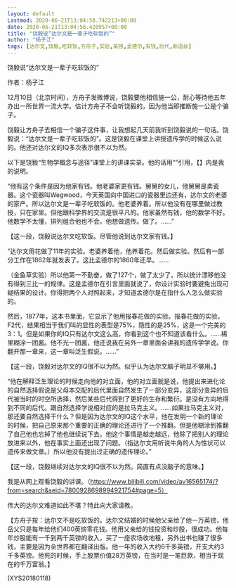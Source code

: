 ```yaml
---
layout: default
Lastmod: 2020-06-21T13:04:58.742213+00:00
date: 2020-06-21T13:04:56.420957+00:00
title: "饶毅说“达尔文是一辈子吃软饭的”"
author: "杨子江"
tags: [达尔文,饶毅,吃软饭,方舟子,实验,英镑,孟德尔,有钱,后代,新语丝]
---
```


饶毅说“达尔文是一辈子吃软饭的”

作者：杨子江

12月10日（北京时间），方舟子发微博说，饶毅要他相信施一公，耐心等待他五年办出一所世界一流大学。估计方舟子不会听饶毅的，因为他当即推断施一公是个骗子。

饶毅让方舟子去相信一个骗子这件事，让我想起几天前我听到饶毅说的一句话。饶毅说：“达尔文是一辈子吃软饭的”。这是饶毅在课堂上讲授遗传学的时候这么说的。他还对达尔文的IQ多次表示很不以为然。

以下是饶毅“生物学概念与途径”课堂上的讲课实录。他的话用“”引用，【】内是我的说明。

“他有这个条件是因为他家有钱。他老婆家更有钱。舅舅的女儿，他舅舅是卖瓷器。这个瓷器叫Wegwood，今天英国向中国进口的瓷器里边还有，达尔文的老婆的家产。所以达尔文是一辈子吃软饭的。他老婆养着。所以他没有在哪里做过教授，只在家里。但他跟科学界的交流是很平凡的。他家虽然有钱，他的数学不好。他数学不太懂，排列组合他也不会。他想做遗传。做了。……”

【这一段，饶毅说达尔文吃软饭。尽管他说到达尔文家有钱。】

“达尔文用花做了11年的实验。老婆养着他，他养着花。然后做实验。然后有一部分工作在1862年就发表了。这比孟德尔的1860年还早。……

（金鱼草实验）所以他第一不勤奋，做了127个，做了太少了。所以统计漂移他没有得到三比一的规律。这是孟德尔在引言里面就说了，你设计实验时要避免出现可疑结果的设计。你得把两个人对照起来，才知道孟德尔是在指什么人怎么做实验的。

然后，1877年，这本书里面，它显示了他用报春花做的实验。报春花做的实验，F2代，结果相当于我们叫的显性的表型是75%，隐性的是25%，这是一个完美的3：1。但是如果你的IQ只有达尔文这么高，你看到这个也不知道该看什么。……稀里糊涂一团酱。他不光一团酱，他还说我在另外一章里面会讲我的遗传学学说。你翻开那一章来，这一章叫泛生假说。……”

【这一段，饶毅对达尔文的IQ很不以为然。似乎认为达尔文脑子明显不够用。】

“他在解释泛生理论的时候走向他的对立面，他的对立面就是说，他提出来进化论的自然选择假说是父母本交配的后代里面自然发生了一部分变异，这部分变异的后代被当时的时空所选择，然后某些后代得到了更好的生存和繁衍。是没有方向地得到不同的后代。跟自然选择学说相对应的是拉马克主义。……如果拉马克主义对，那还要自然选择干什么？但是因为达尔文的IQ这个水平，他在发明一个新的理论的时候，把自己原来那个重要的正确的理论还进行了一个推翻。但是他糊涂到推翻了自己他也忘掉了他也继续说下去。他这个事情是越走越远，他除了把别人的理论放进来以外，他在事实上面还出现了问题。（指达尔文用听说牛角的人为性状可以遗传来做文章。）所以他没有提出过正确的遗传理论。”

【这一段，饶毅继续对达尔文的IQ很不以为然。简直有点没脑子的意味。】

我是从网上观看饶毅的讲课。（https://www.bilibili.com/video/av16565174/?from=search&seid=7800928698994921754#page=5）

伟大的达尔文难道如此不堪？特此向大家请教。

【方舟子按：达尔文不是吃软饭的。达尔文结婚的时候他父亲给了他一万英镑，他岳父只是每年给他们400英镑零花钱。他用父亲给的钱投资和炒股，很成功。他每年炒股能有一千到两千英镑的收入，买了一座农场收地租，另外出书也赚了很多钱，主要是因为全世界都在翻译出版。他一年的收入大约6千多英镑，开支大约3千多英镑。他死的时候，手上股票价值28万英镑，在当时是一笔巨款，相当于现在的千万富翁。】

(XYS20180118)

